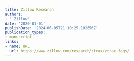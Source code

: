 ```yaml
---
title: Zillow Research
authors:
- ' Zillow'
date: '2020-01-01'
publishDate: '2024-06-05T21:10:25.102656Z'
publication_types:
- manuscript
links:
- name: URL
  url: https://www.zillow.com/research/ztrax/ztrax-faqs/
---
```

